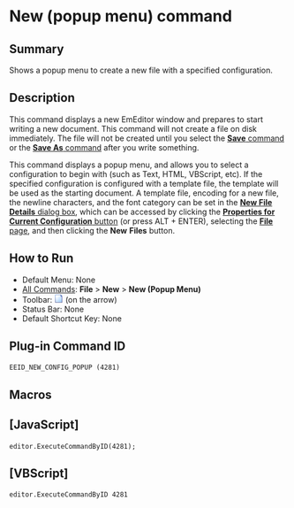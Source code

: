 # New (popup menu) command

## Summary

Shows a popup menu to create a new file with a specified
configuration.

## Description

This command displays a new EmEditor window and prepares to start writing a
new document. This command will not create a file on disk immediately. The
file will not be created until you select the [**Save** command](file_save) or the [**Save As** command](file_save_as) after you
write something.

This command displays a popup menu, and allows you to select a
configuration to begin with (such as Text, HTML, VBScript, etc). If the specified configuration is configured with a template file,
the template will be used as the starting document. A template file, encoding for a new file,
the newline characters, and the font category can be set in
the [**New File** **Details** dialog box](../../dlg/properties/file/new_details/index), which can be accessed by clicking the
[**Properties for Current Configuration** button](../tools/customize) (or press ALT + ENTER), selecting the
[**File** page](../../dlg/properties/file/index), and then
clicking the **New**
**Files**
button.

## How to Run

- Default Menu: None
- [All Commands](../tools/all_commands): **File** \> **New** \> **New (Popup Menu)**
- Toolbar: ![](../../images/filenew.png) (on
the arrow)
- Status Bar: None
- Default Shortcut Key: None

## Plug-in Command ID

```
EEID_NEW_CONFIG_POPUP (4281)
```

## Macros

## \[JavaScript\]

```
editor.ExecuteCommandByID(4281);
```

## \[VBScript\]

```
editor.ExecuteCommandByID 4281
```
